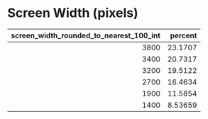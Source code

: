 # Screen Width (pixels)

|   screen_width_rounded_to_nearest_100_int |   percent |
|------------------------------------------:|----------:|
|                                      3800 |  23.1707  |
|                                      3400 |  20.7317  |
|                                      3200 |  19.5122  |
|                                      2700 |  16.4634  |
|                                      1900 |  11.5854  |
|                                      1400 |   8.53659 |